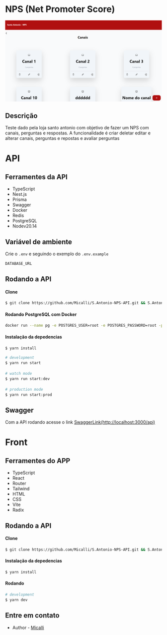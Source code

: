 # NPS (Net Promoter Score)

<div align="center">
  <img src="fe/src/assets/background.png">
</div>

## Descrição
Teste dado pela loja santo antonio com objetivo de fazer um NPS com canais, perguntas e respostas. A funcionalidade é criar deletar editar e alterar canais, perguntas e repostas e avaliar perguntas

# API

 ## Ferramentes da API
  - TypeScript
  - Nest.js
  - Prisma
  - Swagger
  - Docker
  - Redis
  - PostgreSQL
  - Nodev20.14

## Variável de ambiente
Crie o `.env` e seguindo o exemplo do `.env.example`

```bash
DATABASE_URL
```



## Rodando a API
#### Clone
```bash
$ git clone https://github.com/Micalli/S.Antonio-NPS-API.git && S.Antonio-NPS-API
```
#### Rodando PostgreSQL com Docker
```bash
docker run --name pg -e POSTGRES_USER=root -e POSTGRES_PASSWORD=root -p 5432:5432 -d postgres
```

#### Instalação da depedencias

```bash
$ yarn install
```

```bash
# development
$ yarn run start

# watch mode
$ yarn run start:dev

# production mode
$ yarn run start:prod
```

## Swagger
Com a API rodando acesse o link [SwaggerLink(http://localhost:3000/api)](http://localhost:3000/api)

# Front

 ## Ferramentes do APP
  - TypeScript
  - React
  - Router
  - Tailwind
  - HTML
  - CSS
  - Vite
  - Radix

## Rodando a API
#### Clone
```bash
$ git clone https://github.com/Micalli/S.Antonio-NPS-API.git && S.Antonio-NPS-FE
```

#### Instalação da depedencias

```bash
$ yarn install
```
#### Rodando

```bash
# development
$ yarn dev
```

## Entre em contato

- Author - [Micalli](https://www.linkedin.com/in/brunomicalli/)
